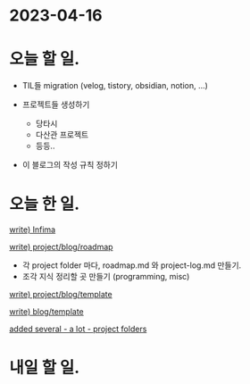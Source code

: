# 2023-04-16

# 오늘 할 일.

* TIL들 migration (velog, tistory, obsidian, notion, ...)


* 프로젝트들 생성하기
    * 당타시
    * 다산관 프로젝트
    * 등등..
* 이 블로그의 작성 규칙 정하기

# 오늘 한 일.

[write) Infima](../programming/infima)

[write) project/blog/roadmap](../projects/coding/blog/roadmap)
* 각 project folder 마다, roadmap.md 와 project-log.md 만들기. 
* 조각 지식 정리할 곳 만들기 (programming, misc)

[write) project/blog/template](../projects/coding/blog/templates)

[write) blog/template](./template)

[added several - a lot - project folders](../projects)


# 내일 할 일.

